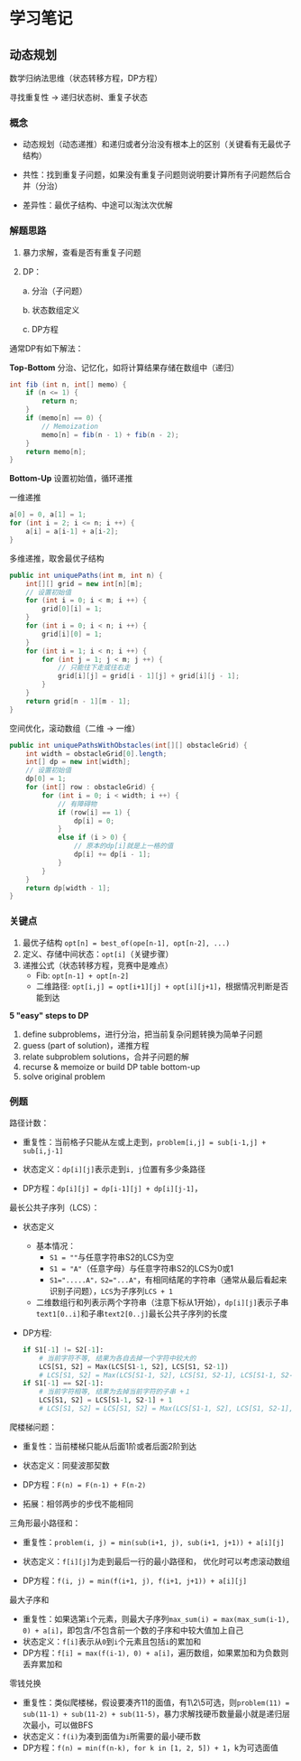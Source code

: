 # 学习笔记

## 动态规划

数学归纳法思维（状态转移方程，DP方程）

寻找重复性 -> 递归状态树、重复子状态 

### 概念

- 动态规划（动态递推）和递归或者分治没有根本上的区别（关键看有无最优子结构）

- 共性：找到重复子问题，如果没有重复子问题则说明要计算所有子问题然后合并（分治）

- 差异性：最优子结构、中途可以淘汰次优解

### 解题思路

1. 暴力求解，查看是否有重复子问题

2. DP：

   a. 分治（子问题）

   b. 状态数组定义

   c. DP方程

通常DP有如下解法：

**Top-Bottom** 分治、记忆化，如将计算结果存储在数组中（递归）

```java
int fib (int n, int[] memo) {
    if (n <= 1) {
        return n;
    }
    if (memo[n] == 0) {
        // Memoization
        memo[n] = fib(n - 1) + fib(n - 2);
    }
    return memo[n];
}
```

**Bottom-Up** 设置初始值，循环递推

一维递推

```java
a[0] = 0, a[1] = 1;
for (int i = 2; i <= n; i ++) {
    a[i] = a[i-1] + a[i-2];
}
```

多维递推，取舍最优子结构

```java
public int uniquePaths(int m, int n) {
    int[][] grid = new int[n][m];
    // 设置初始值
    for (int i = 0; i < m; i ++) {
        grid[0][i] = 1;
    }
    for (int i = 0; i < n; i ++) {
        grid[i][0] = 1;
    }
    for (int i = 1; i < n; i ++) {
        for (int j = 1; j < m; j ++) {
            // 只能往下走或往右走
            grid[i][j] = grid[i - 1][j] + grid[i][j - 1];
        }
    }
    return grid[n - 1][m - 1];
}
```

空间优化，滚动数组（二维 -> 一维）

```java
public int uniquePathsWithObstacles(int[][] obstacleGrid) {
    int width = obstacleGrid[0].length;
    int[] dp = new int[width];
    // 设置初始值
    dp[0] = 1;
    for (int[] row : obstacleGrid) {
        for (int i = 0; i < width; i ++) {
            // 有障碍物
            if (row[i] == 1) {
                dp[i] = 0;
            }
            else if (i > 0) {
                // 原本的dp[i]就是上一格的值
                dp[i] += dp[i - 1];
            }
        }
    }
    return dp[width - 1];
}
```


### 关键点

1. 最优子结构 `opt[n] = best_of(ope[n-1], opt[n-2], ...)`
2. 定义、存储中间状态：`opt[i]`（关键步骤）
3. 递推公式（状态转移方程，竞赛中是难点）
   - Fib: `opt[n-1] + opt[n-2]`
   - 二维路径: `opt[i,j] = opt[i+1][j] + opt[i][j+1]`，根据情况判断是否能到达

**5 "easy" steps to DP**

1. define subproblems，进行分治，把当前复杂问题转换为简单子问题
2. guess (part of solution)，递推方程
3. relate subproblem solutions，合并子问题的解
4. recurse & memoize or build DP table bottom-up
5. solve original problem

### 例题

路径计数：

- 重复性：当前格子只能从左或上走到，`problem[i,j] = sub[i-1,j] + sub[i,j-1]`

- 状态定义：`dp[i][j]`表示走到`i, j`位置有多少条路径
- DP方程：`dp[i][j] = dp[i-1][j] + dp[i][j-1]`，

最长公共子序列（LCS）：

- 状态定义
  - 基本情况：
    - `S1 = ""`与任意字符串S2的LCS为空
    - `S1 = "A"`（任意字母）与任意字符串S2的LCS为0或1
    - `S1=".....A"，S2="...A"`，有相同结尾的字符串（通常从最后看起来识别子问题），`LCS`为子序列`LCS + 1`
  - 二维数组行和列表示两个字符串（注意下标从1开始），`dp[i][j]`表示子串`text1[0..i]`和子串`text2[0..j]`最长公共子序列的长度

- DP方程:

  ```python
  if S1[-1] != S2[-1]:
      # 当前字符不等, 结果为各自去掉一个字符中较大的
      LCS[S1, S2] = Max(LCS[S1-1, S2], LCS[S1, S2-1])
      # LCS[S1, S2] = Max(LCS[S1-1, S2], LCS[S1, S2-1], LCS[S1-1, S2-1])
  if S1[-1] == S2[-1]:
      # 当前字符相等, 结果为去掉当前字符的子串 +１
      LCS[S1, S2] = LCS[S1-1, S2-1] + 1
      # LCS[S1, S2] = LCS[S1, S2] = Max(LCS[S1-1, S2], LCS[S1, S2-1], LCS[S1-1, S2-1], LCS[S1-1][S2-1] + 1)
  
  ```

爬楼梯问题：

- 重复性：当前楼梯只能从后面1阶或者后面2阶到达

- 状态定义：同斐波那契数
- DP方程：`F(n) = F(n-1) + F(n-2)`
- 拓展：相邻两步的步伐不能相同

三角形最小路径和：

- 重复性：`problem(i, j) = min(sub(i+1, j), sub(i+1, j+1)) + a[i][j]`

- 状态定义：`f[i][j]`为走到最后一行的最小路径和， 优化时可以考虑滚动数组
- DP方程：`f(i, j) = min(f(i+1, j), f(i+1, j+1)) + a[i][j]`

最大子序和

- 重复性：如果选第`i`个元素，则最大子序列`max_sum(i) = max(max_sum(i-1), 0) + a[i]`，即包含/不包含前一个数的子序和中较大值加上自己
- 状态定义：`f[i]`表示从`0`到`i`个元素且包括`i`的累加和
- DP方程：`f[i] = max(f(i-1), 0) + a[i]`，遍历数组，如果累加和为负数则丢弃累加和

零钱兑换

- 重复性：类似爬楼梯，假设要凑齐11的面值，有1\2\5可选，则`problem(11) = sub(11-1) + sub(11-2) + sub(11-5)`，暴力求解找硬币数量最小就是递归层次最小，可以做BFS
- 状态定义：`f(i)`为凑到面值为`i`所需要的最小硬币数
- DP方程：`f(n) = min(f(n-k), for k in [1, 2, 5]) + 1`，k为可选面值